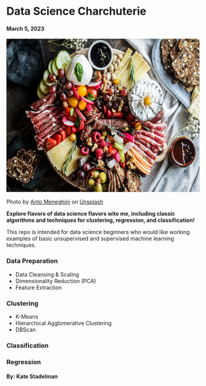 # Data Science Charchuterie

#### March 5, 2023

<img src="https://github.com/kaspii314/data_science_charcuterie/blob/assets/assets/anto_meneghini_charcuterie_unsplash_git.jpg" width="600" height="400">

Photo by <a href="https://unsplash.com/@antomeneghini?utm_source=unsplash&utm_medium=referral&utm_content=creditCopyText">Anto Meneghini</a> on <a href="https://unsplash.com/photos/YiaDJAjD1S0?utm_source=unsplash&utm_medium=referral&utm_content=creditCopyText">Unsplash</a>

**Explore flavors of data science flavors wite me, including classic algorithms and techniques for clustering, regression, and classification!**

This repo is intended for data science beginners who would like working examples of basic unsupervised and supervised machine learning techniques.

### Data Preparation

* Data Cleansing & Scaling
* Dimensionality Reduction (PCA)
* Feature Extraction

### Clustering

* K-Means
* Hierarchical Agglomerative Clustering
* DBScan

### Classification

### Regression

#### By: Kate Stadelman

